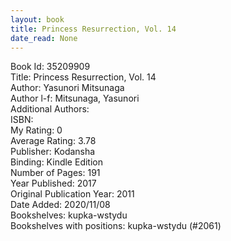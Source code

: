 ```yaml
---
layout: book
title: Princess Resurrection, Vol. 14
date_read: None
---
```


Book Id: 35209909<br />
Title: Princess Resurrection, Vol. 14<br />
Author: Yasunori Mitsunaga<br />
Author l-f: Mitsunaga, Yasunori<br />
Additional Authors: <br />
ISBN: <br />
My Rating: 0<br />
Average Rating: 3.78<br />
Publisher: Kodansha<br />
Binding: Kindle Edition<br />
Number of Pages: 191<br />
Year Published: 2017<br />
Original Publication Year: 2011<br />
Date Added: 2020/11/08<br />
Bookshelves: kupka-wstydu<br />
Bookshelves with positions: kupka-wstydu (#2061)<br />

